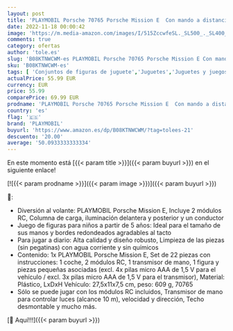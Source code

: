 ```yaml
---
layout: post
title: 'PLAYMOBIL Porsche 70765 Porsche Mission E  Con mando a distancia y efectos luminosos  A partir de 5 años'
date: 2022-11-18 00:00:42
image: 'https://m.media-amazon.com/images/I/515ZccwfeSL._SL500_._SL400_.jpg'
comments: true
category: ofertas
author: 'tole.es'
slug: 'B08KTNWCWM-es PLAYMOBIL Porsche 70765 Porsche Mission E Con mando a...'
sku: 'B08KTNWCWM-es'
tags: [ 'Conjuntos de figuras de juguete','Juguetes','Juguetes y juegos','Muñecos y figuras','playmobil','🇪🇸', ]
actualPrice: 55.99 EUR
currency: EUR
price: 55.99
comparePrice: 69.99 EUR
prodname: 'PLAYMOBIL Porsche 70765 Porsche Mission E  Con mando a distancia y efectos luminosos  A partir de 5 años'
country: 'es'
flag: '🇪🇸'
brand: 'PLAYMOBIL'
buyurl: 'https://www.amazon.es/dp/B08KTNWCWM/?tag=tolees-21'
descuento: '20.00'
average: '50.0933333333334'
---
```


En este momento está [{{< param title >}}]({{< param buyurl >}}) en el siguiente enlace!

[![{{< param prodname >}}]({{< param image >}})]({{< param buyurl >}})

🔎:

- Diversión al volante: PLAYMOBIL Porsche Mission E, Incluye 2 módulos RC, Columna de carga, iluminación delantera y posterior y un conductor
- Juego de figuras para niños a partir de 5 años: Ideal para el tamaño de sus manos y bordes redondeados agradables al tacto
- Para jugar a diario: Alta calidad y diseño robusto, Limpieza de las piezas (sin pegatinas) con agua corriente y sin químicos
- Contenido: 1x PLAYMOBIL Porsche Mission E, Set de 22 piezas con instrucciones: 1 coche, 2 módulos RC, 1 transmisor de mano, 1 figura y piezas pequeñas asociadas (excl. 4x pilas micro AAA de 1,5 V para el vehículo / excl. 3x pilas micro AAA de 1,5 V para el transmisor), Material: Plástico, LxDxH Vehículo: 27,5x11x7,5 cm, peso: 609 g, 70765
- Sólo se puede jugar con los módulos RC incluidos, Transmisor de mano para controlar luces (alcance 10 m), velocidad y dirección, Techo desmontable y mucho más.

[🛒 Aquí!!!]({{< param buyurl >}})
